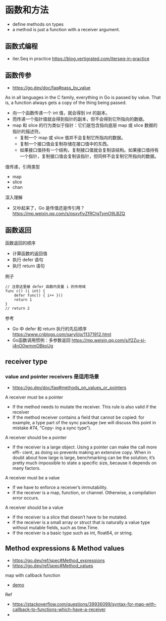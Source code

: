 # 函数和方法
- define methods on types
- a method is just a function with a receiver argument.

## 函数式编程
- iter.Seq in practice https://blog.vertigrated.com/iterseq-in-practice

## 函数传参
- https://go.dev/doc/faq#pass_by_value

As in all languages in the C family, everything in Go is passed by value. That is, a function always gets a copy of the thing being passed.

- 向一个函数传递一个 int 值，就会得到 int 的副本。
- 而传递一个指针值就会得到指针的副本，但不会得到它所指向的数据。
- map 和 slice 的行为类似于指针：它们是包含指向底层 map 或 slice 数据的指针的描述符。
  - 复制一个 map 或 slice 值并不会复制它所指向的数据。
  - 复制一个接口值会复制存储在接口值中的东西。
  - 如果接口值持有一个结构，复制接口值就会复制该结构。如果接口值持有一个指针，复制接口值会复制该指针，但同样不会复制它所指向的数据。

值传递，引用类型
- map
- slice
- chan

深入理解
- 又吵起来了，Go 是传值还是传引用？https://mp.weixin.qq.com/s/qsxvfiyZfRCtgTymO9LBZQ

## 函数返回
函数返回的顺序
- 计算函数的返回值
- 执行 defer 语句
- 执行 return 语句

例子
```
// 注意这里被 defer 函数内变量 i 的作用域
func c() (i int) {
    defer func() { i++ }()
    return 1
}
// return 2
```

参考
- Go 中 defer 和 return 执行的先后顺序 https://www.cnblogs.com/saryli/p/11371912.html
- Go函数调用惯例：多参数返回 https://mp.weixin.qq.com/s/f2Zu-sj-i4nO0wmmOBkoUg

## receiver type
### value and pointer receivers 是适用场景
- https://go.dev/doc/faq#methods_on_values_or_pointers

A receiver must be a pointer
- If the method needs to mutate the receiver. This rule is also valid if the receiver
- If the method receiver contains a field that cannot be copied: for example, a type part of the sync package (we will discuss this point in mistake #74, “Copy- ing a sync type”).

A receiver should be a pointer
- If the receiver is a large object. Using a pointer can make the call more effi- cient, as doing so prevents making an extensive copy. When in doubt about how large is large, benchmarking can be the solution; it’s pretty much impossible to state a specific size, because it depends on many factors.

A receiver must be a value
- If we have to enforce a receiver’s immutability.
- If the receiver is a map, function, or channel. Otherwise, a compilation error occurs.

A receiver should be a value
- If the receiver is a slice that doesn’t have to be mutated.
- If the receiver is a small array or struct that is naturally a value type without mutable fields, such as time.Time.
- If the receiver is a basic type such as int, float64, or string.


## Method expressions & Method values
- https://go.dev/ref/spec#Method_expressions
- https://go.dev/ref/spec#Method_values

map with callback function
- [demo](map_with_callback_function.go)

Ref
- https://stackoverflow.com/questions/39936099/syntax-for-map-with-callback-to-functions-which-have-a-receiver
- 

